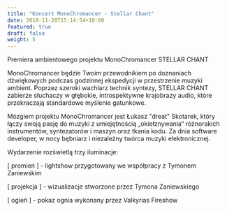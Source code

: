 ```yaml
---
title: "Koncert MonoChromancer - Stellar Chant"
date: 2018-11-28T15:14:54+10:00
featured: true
draft: false
weight: 5
---
```


Premiera ambientowego projektu MonoChromancer STELLAR CHANT

MonoChromancer będzie Twoim  przewodnikiem po doznaniach dźwiękowych podczas godzinnej ekspedycji w przestrzenie muzyki ambient. Poprzez szeroki wachlarz technik syntezy, STELLAR CHANT zabierze słuchaczy w głębokie, introspektywne krajobrazy audio, które przekraczają standardowe myślenie gatunkowe.

Mózgiem projektu MonoChromancer jest Łukasz "dreat" Skotarek, który łączy swoją pasję do muzyki z umiejętnością „okiełznywania“ różnorakich instrumentów, syntezatorów i maszyn oraz tkania kodu. Za dnia software developer, w nocy bębniarz i niezależny twórca muzyki elektronicznej.

Wydarzenie rozświetlą trzy iluminacje:

[ promień ] - lightshow przygotowany we współpracy z Tymonem Zaniewskim

[ projekcja ] - wizualizacje stworzone przez Tymona Zaniewskiego

[ ogień ] - pokaz ognia wykonany przez Valkyrias Fireshow
